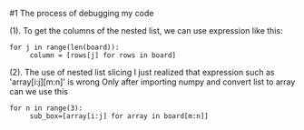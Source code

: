 #1 The process of debugging my code

(1). To get the columns of the nested list,
we can use expression like this:
```
for j in range(len(board)):            
     column = [rows[j] for rows in board]
```


(2). The use of nested list slicing
I just realized that expression such as 'array[i:j][m:n]' is wrong
Only after importing numpy and convert list to array can we use this

```
for n in range(3):
     sub_box=[array[i:j] for array in board[m:n]]
```







